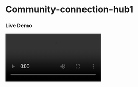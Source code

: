 # Community-connection-hub1

### Live Demo

![You can view the live version of my portfolio here.](https://raw.githubusercontent.com/KishorKudnar/Community-connection-hub1/main/communityhub.mp4)
